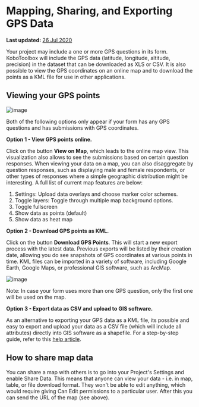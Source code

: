 # Mapping, Sharing, and Exporting GPS Data

**Last updated:**
<a href="https://github.com/kobotoolbox/docs/blob/253077adabad239de4bebeae86f821099db28217/source/export_gps.md" class="reference">26
Jul 2020</a>

Your project may include a one or more GPS questions in its form. KoboToolbox
will include the GPS data (latitude, longitude, altitude, precision) in the
dataset that can be downloaded as XLS or CSV. It is also possible to view the
GPS coordinates on an online map and to download the points as a KML file for
use in other applications.

## Viewing your GPS points

![image](/images/export_gps/view_gps.jpg)

Both of the following options only appear if your form has any GPS questions and
has submissions with GPS coordinates.

**Option 1 - View GPS points online.**

Click on the button **View on Map**, which leads to the online map view. This
visualization also allows to see the submissions based on certain question
responses. When viewing your data on a map, you can also disaggregate by
question responses, such as displaying male and female respondents, or other
types of responses where a simple geographic distribution might be interesting.
A full list of current map features are below:

1. Settings: Upload data overlays and choose marker color schemes.
2. Toggle layers: Toggle through multiple map background options.
3. Toggle fullscreen
4. Show data as points (default)
5. Show data as heat map

**Option 2 - Download GPS points as KML.**

Click on the button **Download GPS Points**. This will start a new export
process with the latest data. Previous exports will be listed by their creation
date, allowing you do see snapshots of GPS coordinates at various points in
time. KML files can be imported in a variety of software, including Google
Earth, Google Maps, or professional GIS software, such as ArcMap.

![image](/images/export_gps/kml_exports.jpg)

Note: In case your form uses more than one GPS question, only the first one will
be used on the map.

**Option 3 - Export data as CSV and upload to GIS software.**

As an alternative to exporting your GPS data as a KML file, its possible and
easy to export and upload your data as a CSV file (which will include all
attributes) directly into GIS software as a shapefile. For a step-by-step guide,
refer to this [help article](upload_to_gis.md).

## How to share map data

You can share a map with others is to go into your Project's Settings and enable
Share Data. This means that anyone can view your data - i.e. in map, table, or
file download format. They won't be able to edit anything, which would require
giving Can Edit permissions to a particular user. After this you can send the
URL of the map (see above).
